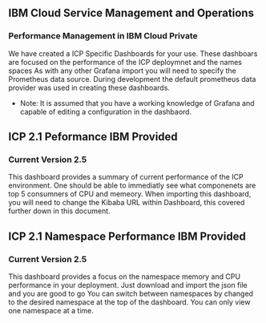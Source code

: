 ## IBM Cloud Service Management and Operations
### Performance Management in IBM Cloud Private
We have created a ICP Specific Dashboards for your use. These dashboars are focused on the performance of the ICP deploymnet and the names spaces
As with any other Grafana import you will need to specify the Prometheus data source. During development the default prometheus data provider was used in creating
these dashboards.
* Note: It is assumed that you have a working knowledge of Grafana and capable of editing a configuration in the dashbaord. 
## ICP 2.1 Peformance IBM Provided
### Current Version 2.5
This dashboard provides a summary of current performance of the ICP environment. One should be able to immediatly see what componenets are top 5 consumners of CPU and memeory.
When importing this dashboard, you will need to change the  Kibaba URL within Dashboard, this covered further down in this document.

[](https://github.com/ibm-cloud-architecture/CSMO-ICP/blob/master/resources/media/grafanspngs/ICPperf1.png)

## ICP 2.1 Namespace Performance IBM Provided
### Current Version 2.5
This dashboard provides a focus on the namespace memory and CPU performance in your deployment. Just download and import the json file and you are good to go
You can switch between namespaces by changed to the desired namespace at the top of the dashboard. You can only view one namespace at a time. 
